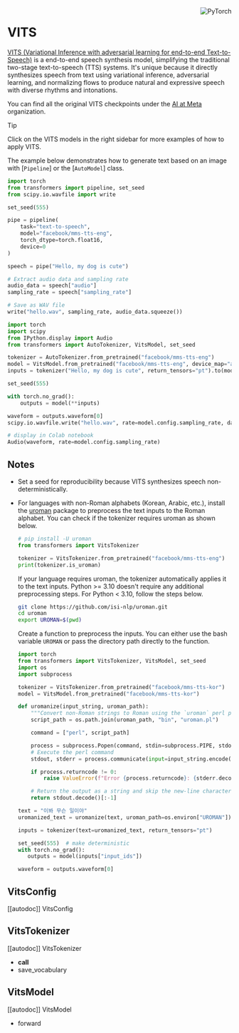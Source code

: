 <!--Copyright 2023 The HuggingFace Team. All rights reserved.

Licensed under the Apache License, Version 2.0 (the "License"); you may not use this file except in compliance with
the License. You may obtain a copy of the License at

http://www.apache.org/licenses/LICENSE-2.0

Unless required by applicable law or agreed to in writing, software distributed under the License is distributed on
an "AS IS" BASIS, WITHOUT WARRANTIES OR CONDITIONS OF ANY KIND, either express or implied. See the License for the
specific language governing permissions and limitations under the License.-->

<div style="float: right;">
    <div class="flex flex-wrap space-x-1">
        <img alt="PyTorch" src="https://img.shields.io/badge/PyTorch-DE3412?style=flat&logo=pytorch&logoColor=white">
    </div>
</div>

# VITS

[VITS (Variational Inference with adversarial learning for end-to-end Text-to-Speech)](https://hf.co/papers/2106.06103) is a end-to-end speech synthesis model, simplifying the traditional two-stage text-to-speech (TTS) systems. It's unique because it directly synthesizes speech from text using variational inference, adversarial learning, and normalizing flows to produce natural and expressive speech with diverse rhythms and intonations.

You can find all the original VITS checkpoints under the [AI at Meta](https://huggingface.co/facebook?search_models=mms-tts) organization.

> [!TIP]
> Click on the VITS models in the right sidebar for more examples of how to apply VITS.

The example below demonstrates how to generate text based on an image with [`Pipeline`] or the [`AutoModel`] class.

<hfoptions id="usage">
<hfoption id="Pipeline">

```python
import torch
from transformers import pipeline, set_seed
from scipy.io.wavfile import write

set_seed(555)

pipe = pipeline(
    task="text-to-speech",
    model="facebook/mms-tts-eng",
    torch_dtype=torch.float16,
    device=0
)

speech = pipe("Hello, my dog is cute")

# Extract audio data and sampling rate
audio_data = speech["audio"]
sampling_rate = speech["sampling_rate"]

# Save as WAV file
write("hello.wav", sampling_rate, audio_data.squeeze())
```

</hfoption>
<hfoption id="AutoModel">

```python
import torch
import scipy
from IPython.display import Audio
from transformers import AutoTokenizer, VitsModel, set_seed

tokenizer = AutoTokenizer.from_pretrained("facebook/mms-tts-eng")
model = VitsModel.from_pretrained("facebook/mms-tts-eng", device_map="auto", torch_dtype=torch.float16)
inputs = tokenizer("Hello, my dog is cute", return_tensors="pt").to(model.device)

set_seed(555)

with torch.no_grad():
    outputs = model(**inputs)

waveform = outputs.waveform[0]
scipy.io.wavfile.write("hello.wav", rate=model.config.sampling_rate, data=waveform)

# display in Colab notebook
Audio(waveform, rate=model.config.sampling_rate)
```

</hfoption>
</hfoptions>

## Notes

- Set a seed for reproducibility because VITS synthesizes speech non-deterministically.
- For languages with non-Roman alphabets (Korean, Arabic, etc.), install the [uroman](https://github.com/isi-nlp/uroman) package to preprocess the text inputs to the Roman alphabet. You can check if the tokenizer requires uroman as shown below.

   ```py
   # pip install -U uroman
   from transformers import VitsTokenizer

   tokenizer = VitsTokenizer.from_pretrained("facebook/mms-tts-eng")
   print(tokenizer.is_uroman)
   ```

   If your language requires uroman, the tokenizer automatically applies it to the text inputs. Python >= 3.10 doesn't require any additional preprocessing steps. For Python < 3.10, follow the steps below.

   ```bash
   git clone https://github.com/isi-nlp/uroman.git
   cd uroman
   export UROMAN=$(pwd)
   ```

   Create a function to preprocess the inputs. You can either use the bash variable `UROMAN` or pass the directory path directly to the function.

   ```py
   import torch
   from transformers import VitsTokenizer, VitsModel, set_seed
   import os
   import subprocess

   tokenizer = VitsTokenizer.from_pretrained("facebook/mms-tts-kor")
   model = VitsModel.from_pretrained("facebook/mms-tts-kor")

   def uromanize(input_string, uroman_path):
       """Convert non-Roman strings to Roman using the `uroman` perl package."""
       script_path = os.path.join(uroman_path, "bin", "uroman.pl")

       command = ["perl", script_path]

       process = subprocess.Popen(command, stdin=subprocess.PIPE, stdout=subprocess.PIPE, stderr=subprocess.PIPE)
       # Execute the perl command
       stdout, stderr = process.communicate(input=input_string.encode())

       if process.returncode != 0:
           raise ValueError(f"Error {process.returncode}: {stderr.decode()}")

       # Return the output as a string and skip the new-line character at the end
       return stdout.decode()[:-1]

   text = "이봐 무슨 일이야"
   uromanized_text = uromanize(text, uroman_path=os.environ["UROMAN"])

   inputs = tokenizer(text=uromanized_text, return_tensors="pt")

   set_seed(555)  # make deterministic
   with torch.no_grad():
      outputs = model(inputs["input_ids"])

   waveform = outputs.waveform[0]
   ```

## VitsConfig

[[autodoc]] VitsConfig

## VitsTokenizer

[[autodoc]] VitsTokenizer
- __call__
- save_vocabulary

## VitsModel

[[autodoc]] VitsModel
- forward

